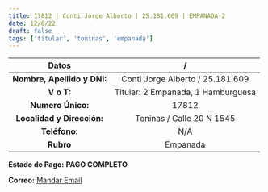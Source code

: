 ```yaml
---
title: 17812 | Conti Jorge Alberto | 25.181.609 | EMPANADA-2
date: 12/8/22
draft: false
tags: ['titular', 'toninas', 'empanada']
---
```


|          **Datos**          |                  /                 |
|:---------------------------:|:----------------------------------:|
| **Nombre, Apellido y DNI:** |  Conti Jorge Alberto / 25.181.609  |
|          **V o T:**         | Titular: 2 Empanada, 1 Hamburguesa |
|      **Numero Único:**      |                17812               |
|  **Localidad y Dirección:** |      Toninas / Calle 20 N 1545     |
|        **Teléfono:**        |                 N/A                |
|          **Rubro**          |              Empanada              |

**Estado de Pago:** **PAGO COMPLETO**

**Correo:** [Mandar Email](contijorge018@gmail.com)
